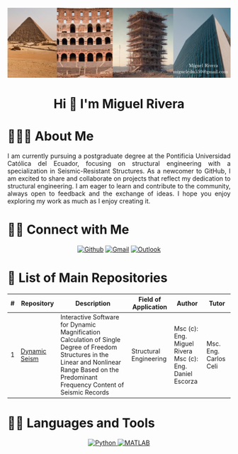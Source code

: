 ![Miguel Banner](https://github.com/MiguelRivera94/MiguelRivera94/blob/main/Collage.jpg)
<h1 align="center">Hi 👋 I'm Miguel Rivera</h1>
</p>

# 👨🏻‍💻 About Me

<p align="justify">
  I am currently pursuing a postgraduate degree at the Pontificia Universidad Católica del Ecuador, focusing on structural engineering with a specialization in Seismic-Resistant Structures. As a newcomer to GitHub, I am excited to share and collaborate on projects that reflect my dedication to structural engineering. I am eager to learn and contribute to the community, always open to feedback and the exchange of ideas. I hope you enjoy exploring my work as much as I enjoy creating it.
</p>
 
# 🤝🏻 Connect with Me

<p align="center">
  <!-- [![LinkedIn](https://img.shields.io/badge/LinkedIn-0077B5?style=for-the-badge&logo=linkedin&logoColor=white)](https://linkedin.com/in/jaydeepyadav) -->
  <a href="https://github.com/MiguelRivera94"><img alt="Github" title="Miguel Rivera Github" src="https://img.shields.io/badge/GitHub-100000?style=for-the-badge&logo=github&logoColor=white"></a>
  <a href="mailto:migueledu550@gmail.com"><img alt="Gmail" title="Miguel Rivera Gmail" src="https://img.shields.io/badge/Gmail-D14836?style=for-the-badge&logo=gmail&logoColor=white"></a>
  <a href="mailto:meriverabo@puce.edu.ec"><img alt="Outlook" title="Miguel Rivera Outlook" src="https://img.shields.io/badge/Microsoft_Outlook-0078D4?style=for-the-badge&logo=microsoft-outlook&logoColor=white"></a>
 </p>


 # 📜 List of Main Repositories

| #  | Repository                                                            | Description                                                                                                                               | Field of Application   | Author                                | Tutor               |
|----|-----------------------------------------------------------------------|-------------------------------------------------------------------------------------------------------------------------------------------|------------------------|---------------------------------------|---------------------|
| 1  | [Dynamic Seism](https://github.com/MiguelRivera94/dynamic_seism)      | Interactive Software for Dynamic Magnification Calculation of Single Degree of Freedom Structures in the Linear and Nonlinear Range Based on the Predominant Frequency Content of Seismic Records | Structural Engineering | Msc (c): Eng. Miguel Rivera<br>Msc (c): Eng. Daniel Escorza | Msc. Eng. Carlos Celi    |



# 👨‍💻 Languages and Tools

<p align="center">
  <a href="https://img.shields.io/badge/Python-blue">
    <img src="https://img.shields.io/badge/Python-blue" alt="Python">
  </a>
  <a href="https://img.shields.io/badge/MATLAB-blue">
    <img src="https://img.shields.io/badge/MATLAB-blue" alt="MATLAB">
  </a>
</p>
